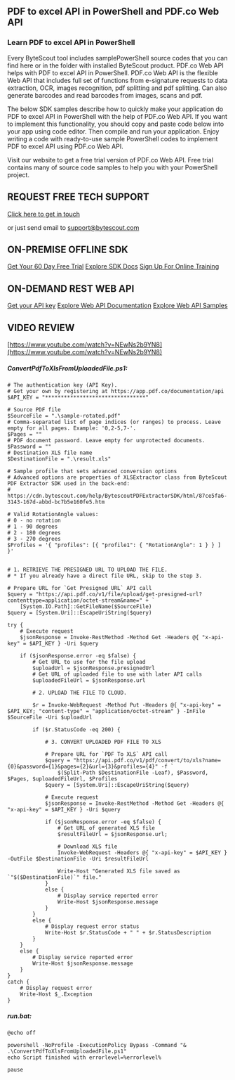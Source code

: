 ## PDF to excel API in PowerShell and PDF.co Web API

### Learn PDF to excel API in PowerShell

Every ByteScout tool includes samplePowerShell source codes that you can find here or in the folder with installed ByteScout product. PDF.co Web API helps with PDF to excel API in PowerShell. PDF.co Web API is the flexible Web API that includes full set of functions from e-signature requests to data extraction, OCR, images recognition, pdf splitting and pdf splitting. Can also generate barcodes and read barcodes from images, scans and pdf.

The below SDK samples describe how to quickly make your application do PDF to excel API in PowerShell with the help of PDF.co Web API. If you want to implement this functionality, you should copy and paste code below into your app using code editor. Then compile and run your application. Enjoy writing a code with ready-to-use sample PowerShell codes to implement PDF to excel API using PDF.co Web API.

Visit our website to get a free trial version of PDF.co Web API. Free trial contains many of source code samples to help you with your PowerShell project.

## REQUEST FREE TECH SUPPORT

[Click here to get in touch](https://bytescout.zendesk.com/hc/en-us/requests/new?subject=PDF.co%20Web%20API%20Question)

or just send email to [support@bytescout.com](mailto:support@bytescout.com?subject=PDF.co%20Web%20API%20Question) 

## ON-PREMISE OFFLINE SDK 

[Get Your 60 Day Free Trial](https://bytescout.com/download/web-installer?utm_source=github-readme)
[Explore SDK Docs](https://bytescout.com/documentation/index.html?utm_source=github-readme)
[Sign Up For Online Training](https://academy.bytescout.com/)


## ON-DEMAND REST WEB API

[Get your API key](https://pdf.co/documentation/api?utm_source=github-readme)
[Explore Web API Documentation](https://pdf.co/documentation/api?utm_source=github-readme)
[Explore Web API Samples](https://github.com/bytescout/ByteScout-SDK-SourceCode/tree/master/PDF.co%20Web%20API)

## VIDEO REVIEW

[https://www.youtube.com/watch?v=NEwNs2b9YN8](https://www.youtube.com/watch?v=NEwNs2b9YN8)




<!-- code block begin -->

##### **ConvertPdfToXlsFromUploadedFile.ps1:**
    
```
# The authentication key (API Key).
# Get your own by registering at https://app.pdf.co/documentation/api
$API_KEY = "********************************"

# Source PDF file
$SourceFile = ".\sample-rotated.pdf"
# Comma-separated list of page indices (or ranges) to process. Leave empty for all pages. Example: '0,2-5,7-'.
$Pages = ""
# PDF document password. Leave empty for unprotected documents.
$Password = ""
# Destination XLS file name
$DestinationFile = ".\result.xls"

# Sample profile that sets advanced conversion options
# Advanced options are properties of XLSExtractor class from ByteScout PDF Extractor SDK used in the back-end:
# https://cdn.bytescout.com/help/BytescoutPDFExtractorSDK/html/87ce5fa6-3143-167d-abbd-bc7b5e160fe5.htm

# Valid RotationAngle values:
# 0 - no rotation
# 1 - 90 degrees
# 2 - 180 degrees
# 3 - 270 degrees
$Profiles = '{ "profiles": [{ "profile1": { "RotationAngle": 1 } } ] }'


# 1. RETRIEVE THE PRESIGNED URL TO UPLOAD THE FILE.
# * If you already have a direct file URL, skip to the step 3.

# Prepare URL for `Get Presigned URL` API call
$query = "https://api.pdf.co/v1/file/upload/get-presigned-url?contenttype=application/octet-stream&name=" + `
    [System.IO.Path]::GetFileName($SourceFile)
$query = [System.Uri]::EscapeUriString($query)

try {
    # Execute request
    $jsonResponse = Invoke-RestMethod -Method Get -Headers @{ "x-api-key" = $API_KEY } -Uri $query
    
    if ($jsonResponse.error -eq $false) {
        # Get URL to use for the file upload
        $uploadUrl = $jsonResponse.presignedUrl
        # Get URL of uploaded file to use with later API calls
        $uploadedFileUrl = $jsonResponse.url

        # 2. UPLOAD THE FILE TO CLOUD.

        $r = Invoke-WebRequest -Method Put -Headers @{ "x-api-key" = $API_KEY; "content-type" = "application/octet-stream" } -InFile $SourceFile -Uri $uploadUrl
        
        if ($r.StatusCode -eq 200) {
            
            # 3. CONVERT UPLOADED PDF FILE TO XLS

            # Prepare URL for `PDF To XLS` API call
            $query = "https://api.pdf.co/v1/pdf/convert/to/xls?name={0}&password={1}&pages={2}&url={3}&profiles={4}" -f `
                $(Split-Path $DestinationFile -Leaf), $Password, $Pages, $uploadedFileUrl, $Profiles
            $query = [System.Uri]::EscapeUriString($query)

            # Execute request
            $jsonResponse = Invoke-RestMethod -Method Get -Headers @{ "x-api-key" = $API_KEY } -Uri $query

            if ($jsonResponse.error -eq $false) {
                # Get URL of generated XLS file
                $resultFileUrl = $jsonResponse.url;
                
                # Download XLS file
                Invoke-WebRequest -Headers @{ "x-api-key" = $API_KEY } -OutFile $DestinationFile -Uri $resultFileUrl

                Write-Host "Generated XLS file saved as `"$($DestinationFile)`" file."
            }
            else {
                # Display service reported error
                Write-Host $jsonResponse.message
            }
        }
        else {
            # Display request error status
            Write-Host $r.StatusCode + " " + $r.StatusDescription
        }
    }
    else {
        # Display service reported error
        Write-Host $jsonResponse.message
    }
}
catch {
    # Display request error
    Write-Host $_.Exception
}

```

<!-- code block end -->    

<!-- code block begin -->

##### **run.bat:**
    
```
@echo off

powershell -NoProfile -ExecutionPolicy Bypass -Command "& .\ConvertPdfToXlsFromUploadedFile.ps1"
echo Script finished with errorlevel=%errorlevel%

pause
```

<!-- code block end -->